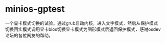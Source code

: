 # minios-gptest
一个显卡模式切换的试验，通过grub启动内核，进入文字模式，然后从保护模式切换回实模式调用显卡bios切换显卡模式为图形模式后返回保护模式，感谢osdev论坛的各位网友的帮助。